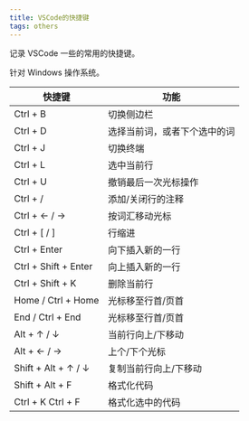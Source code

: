 ```yaml
---
title: VSCode的快捷键
tags: others
---
```


记录 VSCode 一些的常用的快捷键。 

针对 Windows 操作系统。

| 快捷键 | 功能 |
| --- | --- |
| Ctrl + B | 切换侧边栏 |
| Ctrl + D | 选择当前词，或者下个选中的词 |
| Ctrl + J | 切换终端 |
| Ctrl + L | 选中当前行 |
| Ctrl + U | 撤销最后一次光标操作 |
| Ctrl + / | 添加/关闭行的注释 |
| Ctrl + ← / → | 按词汇移动光标 |
| Ctrl + [ / ] | 行缩进 |
| Ctrl + Enter | 向下插入新的一行 |
| Ctrl + Shift + Enter | 向上插入新的一行 |
| Ctrl + Shift + K | 删除当前行 |
| Home / Ctrl + Home | 光标移至行首/页首 |
| End / Ctrl + End | 光标移至行首/页首 |
| Alt + ↑ / ↓ | 当前行向上/下移动 |
| Alt + ← / → | 上个/下个光标 |
| Shift + Alt + ↑ / ↓ | 复制当前行向上/下移动 |
| Shift + Alt + F | 格式化代码 |
| Ctrl + K Ctrl + F | 格式化选中的代码 |